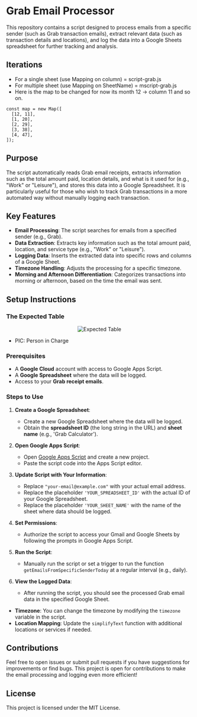 # Grab Email Processor

This repository contains a script designed to process emails from a specific sender (such as Grab transaction emails), extract relevant data (such as transaction details and locations), and log the data into a Google Sheets spreadsheet for further tracking and analysis.

## Iterations

- For a single sheet (use Mapping on column) = script-grab.js
- For multiple sheet (use Mapping on SheetName) = mscript-grab.js
- Here is the map to be changed for now its month 12 -> column 11 and so on.

```
const map = new Map([
  [12, 11],
  [1, 20],
  [2, 29],
  [3, 38],
  [4, 47],
]);
```

## Purpose

The script automatically reads Grab email receipts, extracts information such as the total amount paid, location details, and what is it used for (e.g., "Work" or "Leisure"), and stores this data into a Google Spreadsheet. It is particularly useful for those who wish to track Grab transactions in a more automated way without manually logging each transaction.

## Key Features

- **Email Processing**: The script searches for emails from a specified sender (e.g., Grab).
- **Data Extraction**: Extracts key information such as the total amount paid, location, and service type (e.g., "Work" or "Leisure").
- **Logging Data**: Inserts the extracted data into specific rows and columns of a Google Sheet.
- **Timezone Handling**: Adjusts the processing for a specific timezone.
- **Morning and Afternoon Differentiation**: Categorizes transactions into morning or afternoon, based on the time the email was sent.

## Setup Instructions

### The Expected Table

<div align="center">
  <img src="https://github.com/user-attachments/assets/5ae69294-f2a0-4c2d-a717-4635ad5354f0" alt="Expected Table">
</div>

- PIC: Person in Charge

### Prerequisites

- A **Google Cloud** account with access to Google Apps Script.
- A **Google Spreadsheet** where the data will be logged.
- Access to your **Grab receipt emails**.

### Steps to Use

1. **Create a Google Spreadsheet**:
   - Create a new Google Spreadsheet where the data will be logged.
   - Obtain the **spreadsheet ID** (the long string in the URL) and **sheet name** (e.g., 'Grab Calculator').

2. **Open Google Apps Script**:
   - Open [Google Apps Script](https://script.google.com/) and create a new project.
   - Paste the script code into the Apps Script editor.

3. **Update Script with Your Information**:
   - Replace `"your-email@example.com"` with your actual email address.
   - Replace the placeholder `'YOUR_SPREADSHEET_ID'` with the actual ID of your Google Spreadsheet.
   - Replace the placeholder `'YOUR_SHEET_NAME'` with the name of the sheet where data should be logged.

4. **Set Permissions**:
   - Authorize the script to access your Gmail and Google Sheets by following the prompts in Google Apps Script.

5. **Run the Script**:
   - Manually run the script or set a trigger to run the function `getEmailsFromSpecificSenderToday` at a regular interval (e.g., daily).

6. **View the Logged Data**:
   - After running the script, you should see the processed Grab email data in the specified Google Sheet.

- **Timezone**: You can change the timezone by modifying the `timezone` variable in the script.
- **Location Mapping**: Update the `simplifyText` function with additional locations or services if needed.

## Contributions

Feel free to open issues or submit pull requests if you have suggestions for improvements or find bugs. This project is open for contributions to make the email processing and logging even more efficient!

## License

This project is licensed under the MIT License.

